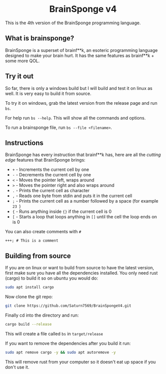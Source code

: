 <h1 align="center">BrainSponge v4</h1>
This is the 4th version of the BrainSponge programming language.

## What is brainsponge?
BrainSponge is a superset of brainf\*\*k, an esoteric programming language designed to make your brain hurt.
It has the same features as brainf\*\*k + some more QOL.

## Try it out
So far, there is only a windows build but I will build and test it on linux as well. It is very easy to build it from source.

To try it on windows, grab the latest version from the release page and run `bs`.

For help run `bs --help`. This will show all the commands and options.

To run a brainsponge file, run `bs --file <filename>`.

## Instructions
BrainSponge has every instruction that brainf**k has, here are all the *cutting edge* features that BrainSponge brings:
- `+` - Increments the current cell by one
- `-` - Decrements the current cell by one
- `<` - Moves the pointer left, wraps around
- `>` - Moves the pointer right and also wraps around
- `.` - Prints the current cell as character
- `,` - Reads one byte from stdin and puts it in the current cell
- `;` - Prints the current cell as a number followed by a space (for example `23 `)
- `{` - Runs anything inside `{}` if the current cell is 0
- `[` - Starts a loop that loops anything in `[]` until the cell the loop ends on is 0

You can also create comments with `#`
```bs
+++; # This is a comment
```

## Building from source
If you are on linux or want to build from source to have the latest version, first make sure you have all the dependencies installed. You only need rust (cargo) to build it so on ubuntu you would do:
```sh
sudo apt install cargo
```

Now clone the git repo:
```sh
git clone https://github.com/Saturn7569/BrainSpongeV4.git
```

Finally cd into the directory and run:
```sh
cargo build --release
```

This will create a file called `bs` in `target/release`

If you want to remove the dependencies after you build it run:
```sh
sudo apt remove cargo -y && sudo apt autoremove -y
```

This will remove rust from your computer so it doesn't eat up space if you don't use it.
